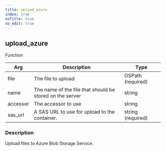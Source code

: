 ```yaml
---
title: upload_azure
index: true
noTitle: true
no_edit: true
---
```




<div class="vql_item"></div>


## upload_azure
<span class='vql_type pull-right page-header'>Function</span>



<div class="vqlargs"></div>

Arg | Description | Type
----|-------------|-----
file|The file to upload|OSPath (required)
name|The name of the file that should be stored on the server|string
accessor|The accessor to use|string
sas_url|A SAS URL to use for upload to the container.|string (required)

### Description

Upload files to Azure Blob Storage Service.

